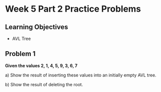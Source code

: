 Week 5 Part 2 Practice Problems
========================

Learning Objectives
-------------------
- AVL Tree


Problem 1
---------

**Given the values 2, 1, 4, 5, 9, 3, 6, 7**

a) Show the result of inserting these values into an initially empty AVL tree.


b) Show the result of deleting the root.